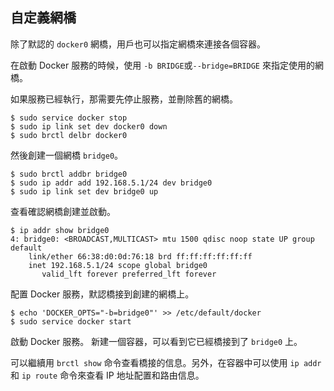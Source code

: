 ## 自定義網橋
除了默認的 `docker0` 網橋，用戶也可以指定網橋來連接各個容器。

在啟動 Docker 服務的時候，使用 `-b BRIDGE`或`--bridge=BRIDGE` 來指定使用的網橋。

如果服務已經執行，那需要先停止服務，並刪除舊的網橋。
```
$ sudo service docker stop
$ sudo ip link set dev docker0 down
$ sudo brctl delbr docker0
```
然後創建一個網橋 `bridge0`。
```
$ sudo brctl addbr bridge0
$ sudo ip addr add 192.168.5.1/24 dev bridge0
$ sudo ip link set dev bridge0 up
```
查看確認網橋創建並啟動。
```
$ ip addr show bridge0
4: bridge0: <BROADCAST,MULTICAST> mtu 1500 qdisc noop state UP group default
    link/ether 66:38:d0:0d:76:18 brd ff:ff:ff:ff:ff:ff
    inet 192.168.5.1/24 scope global bridge0
       valid_lft forever preferred_lft forever
```
配置 Docker 服務，默認橋接到創建的網橋上。
```
$ echo 'DOCKER_OPTS="-b=bridge0"' >> /etc/default/docker
$ sudo service docker start
```
啟動 Docker 服務。
新建一個容器，可以看到它已經橋接到了 `bridge0` 上。

可以繼續用 `brctl show` 命令查看橋接的信息。另外，在容器中可以使用 `ip addr` 和 `ip route` 命令來查看 IP 地址配置和路由信息。
